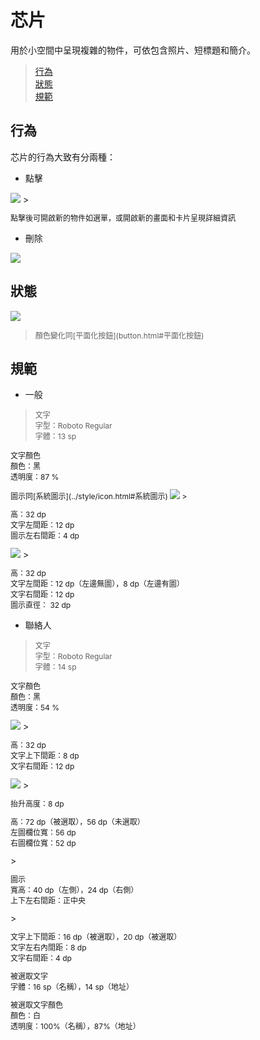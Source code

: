 # 芯片

用於小空間中呈現複雜的物件，可依包含照片、短標題和簡介。

> [行為](#行為)  
> [狀態](#狀態)  
> [規範](#規範)

## 行為
芯片的行為大致有分兩種：
* 點擊  

<img src="http://material-design.storage.googleapis.com/publish/material_v_4/material_ext_publish/0Bx4BSt6jniD7MVF2bUpGcWhlUVE/components_chips_contact2.png" style="max-width:50%"/>
> <p style="font-size: 12px">點擊後可開啟新的物件如選單，或開啟新的畫面和卡片呈現詳細資訊</p>

* 刪除

![](http://material-design.storage.googleapis.com/publish/material_v_4/material_ext_publish/0B7WCemMG6e0VSjFuN1BiYThNMG8/components_acux_chips_deleting2.png)

## 狀態
![](http://material-design.storage.googleapis.com/publish/material_v_4/material_ext_publish/0Bx4BSt6jniD7ZTJaNUd1cnluSEk/components_chips_contact3.png)
> <p style="font-size: 12px">顏色變化同[平面化按鈕](button.html#平面化按鈕)

## 規範
* 一般

> <p style="font-size: 12px">文字<br>字型：Roboto Regular<br>字體：13 sp<br></p>
<p style="font-size: 12px">文字顏色<br>顏色：黑<br>透明度：87 %</p>
<p style="font-size: 12px">圖示同[系統圖示](../style/icon.html#系統圖示)

<img src="http://material-design.storage.googleapis.com/publish/material_v_4/material_ext_publish/0B7WCemMG6e0VTkYxd2hyUXJMdGc/components_acux_chips_deletable_rl.png" style="max-width:50%"/>
> <p style="font-size: 12px">高：32 dp<br>文字左間距：12 dp<br>圖示左右間距：4 dp</p>

<img src="http://material-design.storage.googleapis.com/publish/material_v_4/material_ext_publish/0B7WCemMG6e0VbVhPQjZ2WmluMTg/components_acux_chips_nondeletecontact_rl.png" style="max-width:50%"/>
> <p style="font-size: 12px">高：32 dp<br>文字左間距：12 dp（左邊無圖），8 dp（左邊有圖）<br>文字右間距：12 dp<br>圖示直徑： 32 dp<br></p>

* 聯絡人

> <p style="font-size: 12px">文字<br>字型：Roboto Regular<br>字體：14 sp<br></p>
<p style="font-size: 12px">文字顏色<br>顏色：黑<br>透明度：54 %</p>

<img src="http://material-design.storage.googleapis.com/publish/material_v_4/material_ext_publish/0Bx4BSt6jniD7MmdUUVdtcW9SVWM/components_chips_contact_keyline1.png" style="max-width:50%"/>
> <p style="font-size: 12px">高：32 dp<br>文字上下間距：8 dp<br>文字右間距：12 dp</p>

<img src="http://material-design.storage.googleapis.com/publish/material_v_4/material_ext_publish/0Bx4BSt6jniD7c3lOMERFblZhOHc/components_chips_contact_keyline2.png" style="max-width:50%"/>
> <p style="font-size: 12px">抬升高度：8 dp</p>
<p style="font-size: 12px">高：72 dp（被選取），56 dp（未選取）<br>左圖欄位寬：56 dp<br>右圖欄位寬：52 dp</p>
> <p style="font-size: 12px">圖示<br>寬高：40 dp（左側），24 dp（右側）<br>上下左右間距：正中央</p>
> <p style="font-size: 12px">文字上下間距：16 dp（被選取），20 dp（被選取）<br>文字左右內間距：8 dp<br>文字右間距：4 dp</p>
<p style="font-size: 12px">被選取文字<br>字體：16 sp（名稱），14 sp（地址）<br></p>
<p style="font-size: 12px">被選取文字顏色<br>顏色：白<br>透明度：100%（名稱），87%（地址）</p>
